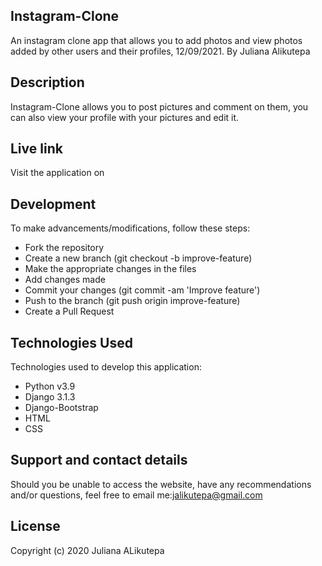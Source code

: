 ## Instagram-Clone
An instagram clone app that allows you to add photos and view photos added by other users and their profiles, 12/09/2021.
By Juliana Alikutepa
## Description
Instagram-Clone allows you to post pictures and comment on them, you can also view your profile with your pictures and edit it.

## Live link
Visit the application on 


## Development
To make advancements/modifications, follow these steps:

* Fork the repository
* Create a new branch (git checkout -b improve-feature)
* Make the appropriate changes in the files
* Add changes made
* Commit your changes (git commit -am 'Improve feature')
* Push to the branch (git push origin improve-feature)
* Create a Pull Request
## Technologies Used
Technologies used to develop this application:

* Python v3.9
* Django 3.1.3
* Django-Bootstrap
* HTML
* CSS
## Support and contact details
Should you be unable to access the website, have any recommendations and/or questions, feel free to email me:jalikutepa@gmail.com

## License
Copyright (c) 2020 Juliana ALikutepa
